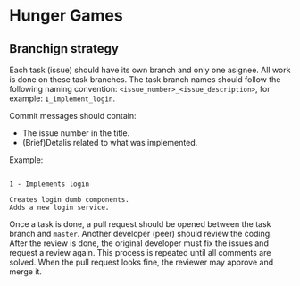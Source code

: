 # Hunger Games

## Branchign strategy

Each task (issue) should have its own branch and only one asignee. All work is done on these task branches. The task branch names should follow the following naming convention: `<issue_number>_<issue_description>`, for example: `1_implement_login`.

Commit messages should contain:
 * The issue number in the title.
 * (Brief)Detalis related to what was implemented.

Example:

```

1 - Implements login

Creates login dumb components.
Adds a new login service.

```

Once a task is done, a pull request should be opened between the task branch and `master`. Another developer (peer) should review the coding. After the review is done, the original developer must fix the issues and request a review again. This process is repeated until all comments are solved. When the pull request looks fine, the reviewer may approve and merge it.
